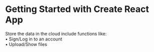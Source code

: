 # Getting Started with Create React App

Store the data in the cloud include functions like: <br>
• Sign/Log in to an account <br>
• Upload/Show files 
